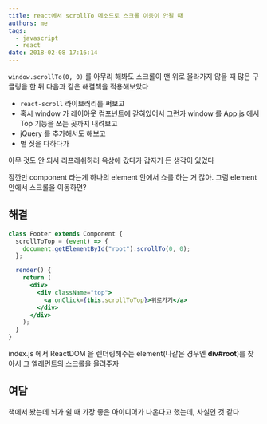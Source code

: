 ```yaml
---
title: react에서 scrollTo 메소드로 스크롤 이동이 안될 때
authors: me
tags:
  - javascript
  - react
date: 2018-02-08 17:16:14
---
```


`window.scrollTo(0, 0)` 를 아무리 해봐도 스크롤이 맨 위로 올라가지 않을 때 많은 구글링을 한 뒤 다음과 같은 해결책을 적용해보았다

- `react-scroll` 라이브러리를 써보고
- 혹시 window 가 레이아웃 컴포넌트에 갇혀있어서 그런가 window 를 App.js 에서 Top 기능을 쓰는 곳까지 내려보고
- jQuery 를 추가해서도 해보고
- 별 짓을 다하다가

아무 것도 안 되서 리프레쉬하러 옥상에 갔다가 갑자기 든 생각이 있었다

잠깐만 component 라는게 하나의 element 안에서 쇼를 하는 거 잖아.
그럼 element 안에서 스크롤을 이동하면?

## 해결

```jsx title="Footer.js"
class Footer extends Component {
  scrollToTop = (event) => {
    document.getElementById("root").scrollTo(0, 0);
  };

  render() {
    return (
      <div>
        <div className="top">
          <a onClick={this.scrollToTop}>위로가기</a>
        </div>
      </div>
    );
  }
}
```

index.js 에서 ReactDOM 을 렌더링해주는 element(나같은 경우엔 **div#root**)를 찾아서 그 엘레먼트의 스크롤을 올려주자

## 여담

책에서 봤는데 뇌가 쉴 때 가장 좋은 아이디어가 나온다고 했는데, 사실인 것 같다
